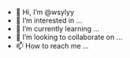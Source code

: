- 👋 Hi, I’m @wsylyy
- 👀 I’m interested in ...
- 🌱 I’m currently learning ...
- 💞️ I’m looking to collaborate on ...
- 📫 How to reach me ...

<!---
wsylyy/wsylyy is a ✨ special ✨ repository because its `README.md` (this file) appears on your GitHub profile.
You can click the Preview link to take a look at your changes.
--->
